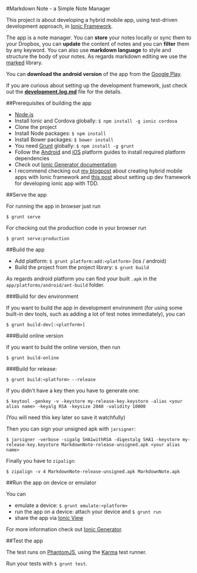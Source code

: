 #Markdown Note - a Simple Note Manager

This project is about developing a hybrid mobile app, using test-driven development approach, in [Ionic Framework](ionicframework.com).

The app is a note manager. You can **store** your notes locally or sync them to your Dropbox, you can **update** the content of notes and you can **filter** them by any keyword. You can also use **markdown language** to style and structure the body of your notes. As regards markdown editing we use the [marked](https://github.com/chjj/marked) library.

You can **download the android version** of the app from the [Google Play](https://play.google.com/store/apps/details?id=com.tompascall.MarkdownNote).

If you are curious about setting up the development framework, just check out the [**development.log.md**](https://github.com/tompascall/markdownNote/blob/master/development.log.md) file for the details.

##Prerequisites of building the app

- [Node.js](nodejs.org)
- Install Ionic and Cordova globally: ```$ npm install -g ionic cordova```
- Clone the project
- Install Node packages: ```$ npm install```
- Install Bower packages: ```$ bower install```
- You need [Grunt](http://gruntjs.com/) globally: ```$ npm install -g grunt```
- Follow the [Android]() and [iOS]() platform guides to install required platform dependencies
- Check out [Ionic Generator documentation](https://github.com/diegonetto/generator-ionic/tree/master/docs)
- I recommend checking out [my blogpost](http://js-workout.tompascall.com/lets-create-hybrid-mobile-apps-with-ionic-framework/) about creating hybrid mobile apps with Ionic framework and [this post](http://js-workout.tompascall.com/lets-develop-hybrid-mobile-apps-with-ionic-framework-ii/) about setting up dev framework for developing ionic app with TDD.

##Serve the app

For running the app in browser just run 

```
$ grunt serve
``` 

For checking out the production code in your browser run 

```
$ grunt serve:production
```

##Build the app

- Add platform: ```$ grunt platform:add:<platform>``` (ios / android)
- Build the project from the project library: ```$ grunt build```

As regards android platform you can find your built `.apk` in the `app/platforms/android/ant-build` folder.

###Build for dev environment

If you want to build the app in development environment (for using some built-in dev tools, such as adding a lot of test notes immediately), you can

```$ grunt build-dev[:<platform>]```

###Build online version

If you want to build the online version, then run

```$ grunt build-online```

###Build for release:

```$ grunt build:<platform> --release```

If you didn't have a key then you have to generate one:

```$ keytool -genkey -v -keystore my-release-key.keystore -alias <your alias name> -keyalg RSA -keysize 2048 -validity 10000```

(You will need this key later so save it watchfully)

Then you can sign your unsigned apk with `jarsigner`:

```$ jarsigner -verbose -sigalg SHA1withRSA -digestalg SHA1 -keystore my-release-key.keystore MarkdownNote-release-unsigned.apk <your alias name>```

Finally you have to `zipalign`:

```$ zipalign -v 4 MarkdownNote-release-unsigned.apk MarkdownNote.apk```

##Run the app on device or emulator

You can 

- emulate a device: ```$ grunt emulate:<platform>```
- run the app on a device: attach your device and ```$ grunt run```
- share the app via [Ionic View](http://view.ionic.io/)

For more information check out [Ionic Generator](https://github.com/diegonetto/generator-ionic#usage).

##Test the app

The test runs on [PhantomJS](http://phantomjs.org/), using the [Karma](http://karma-runner.github.io/0.12/index.html) test runner.

Run your tests with ```$ grunt test```.



